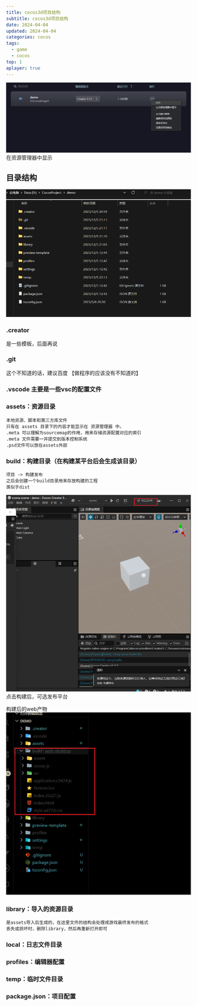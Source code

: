 ```yaml
---
title: cocos3d项目结构
subtitle: cocos3d项目结构
date: 2024-04-04
updated: 2024-04-04
categories: cocos
tags:
  - game
  - cocos
top: 1
aplayer: true
---
```


![Alt text](./image-1.png)
在资源管理器中显示

## 目录结构

![Alt text](./image.png)

### .creator

  是一些模板，后面再说

### .git

  这个不知道的话，建议百度 【做程序的应该没有不知道的】

### .vscode 主要是一些vsc的配置文件

### assets：资源目录

    本地资源、脚本和第三方库文件
    只有在 assets 目录下的内容才能显示在 资源管理器 中。
    .meta 可以理解为sourcemap的作用，用来存储资源配置对应的索引
    .meta 文件需要一并提交到版本控制系统
    .psd文件可以放在assets外部

### build：构建目录（在构建某平台后会生成该目录）

    项目 -> 构建发布
    之后会创建一个build目录用来存放构建的工程
    类似于dist

![Alt text](./image-2.png)
点击构建后，可选发布平台

构建后的web产物
![Alt text](./image-3.png)

### library：导入的资源目录

    是assets导入后生成的，在这里文件的结构会处理成游戏最终发布的格式
    丢失或损坏时，删除library，然后再重新打开即可

### local：日志文件目录

### profiles：编辑器配置

### temp：临时文件目录

### package.json：项目配置
